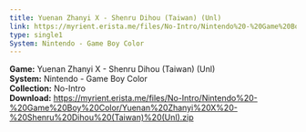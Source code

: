 ```yaml
---
title: Yuenan Zhanyi X - Shenru Dihou (Taiwan) (Unl)
link: https://myrient.erista.me/files/No-Intro/Nintendo%20-%20Game%20Boy%20Color/Yuenan%20Zhanyi%20X%20-%20Shenru%20Dihou%20(Taiwan)%20(Unl).zip
type: single1
System: Nintendo - Game Boy Color
---
```

<b>Game:</b> Yuenan Zhanyi X - Shenru Dihou (Taiwan) (Unl)<br>
<b>System:</b> Nintendo - Game Boy Color<br>
<b>Collection:</b> No-Intro<br>
<b>Download:</b> https://myrient.erista.me/files/No-Intro/Nintendo%20-%20Game%20Boy%20Color/Yuenan%20Zhanyi%20X%20-%20Shenru%20Dihou%20(Taiwan)%20(Unl).zip
